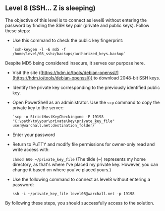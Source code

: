 ## Level 8 (SSH... Z is sleeping)

 The objective of this level is to connect as level8 without entering the password by finding the SSH key pair (private and public keys). Follow these steps:

 - Use this command to check the public key fingerprint: 

       `ssh-keygen -l -E md5 -f /home/level/08_sshz/backups/authorized_keys.backup`

Despite MD5 being considered insecure, it serves our purpose here.

 - Visit the site ([https://hdm.io/tools/debian-openssl/](https://hdm.io/tools/debian-openssl/)) to download 2048-bit SSH keys.
 
 - Identify the private key corresponding to the previously identified public key.
 - Open PowerShell as an administrator. Use the `scp` command to copy the private key to the server:
 

       `scp -o StrictHostKeyChecking=no -P 19198 "C:\path\to\your\private\key\private_key_file" user@warchall.net:destination_folder/` 


 - Enter your password
 
 - Return to PuTTY and modify file permissions for owner-only read and write access with: 
 

   `chmod 600 ~/private_key_file`     (The tilde (~) represents my home directory, as that's where I've placed my private key. However, you can change it based on where you've placed yours.)

 - Use the following command to connect as level8 without entering a password:


   `ssh -i ~/private_key_file level08@warchall.net -p 19198`



By following these steps, you should successfully access to the solution.



